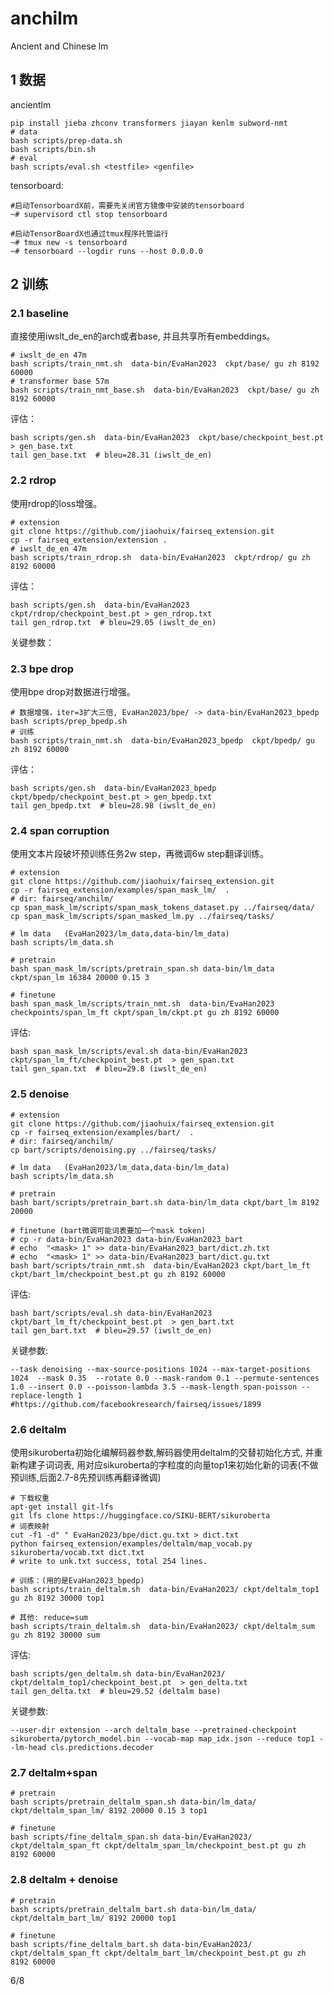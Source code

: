 # anchilm

Ancient and Chinese lm



## 1 数据

ancientlm

```shell
pip install jieba zhconv transformers jiayan kenlm subword-nmt
# data
bash scripts/prep-data.sh
bash scripts/bin.sh
# eval
bash scripts/eval.sh <testfile> <genfile>
```



tensorboard:

```shell
#启动TensorboardX前，需要先关闭官方镜像中安装的tensorboard
~# supervisord ctl stop tensorboard

#启动TensorBoardX也通过tmux程序托管运行
~# tmux new -s tensorboard
~# tensorboard --logdir runs --host 0.0.0.0
```

## 2 训练

### 2.1 baseline

直接使用iwslt_de_en的arch或者base, 并且共享所有embeddings。

```shell
# iwslt_de_en 47m
bash scripts/train_nmt.sh  data-bin/EvaHan2023  ckpt/base/ gu zh 8192 60000 
# transformer base 57m
bash scripts/train_nmt_base.sh  data-bin/EvaHan2023  ckpt/base/ gu zh 8192 60000 
```

评估：

```shell
bash scripts/gen.sh  data-bin/EvaHan2023  ckpt/base/checkpoint_best.pt > gen_base.txt
tail gen_base.txt  # bleu=28.31 (iwslt_de_en)
```

### 2.2 rdrop

使用rdrop的loss增强。

```shell
# extension
git clone https://github.com/jiaohuix/fairseq_extension.git
cp -r fairseq_extension/extension .
# iwslt_de_en 47m
bash scripts/train_rdrop.sh  data-bin/EvaHan2023  ckpt/rdrop/ gu zh 8192 60000 
```

评估：

```shell
bash scripts/gen.sh  data-bin/EvaHan2023  ckpt/rdrop/checkpoint_best.pt > gen_rdrop.txt
tail gen_rdrop.txt  # bleu=29.05 (iwslt_de_en)
```

关键参数：



### 2.3 bpe drop

使用bpe drop对数据进行增强。

```shell
# 数据增强，iter=3扩大三倍, EvaHan2023/bpe/ -> data-bin/EvaHan2023_bpedp
bash scripts/prep_bpedp.sh
# 训练
bash scripts/train_nmt.sh  data-bin/EvaHan2023_bpedp  ckpt/bpedp/ gu zh 8192 60000 
```

评估：

```shell
bash scripts/gen.sh  data-bin/EvaHan2023_bpedp  ckpt/bpedp/checkpoint_best.pt > gen_bpedp.txt
tail gen_bpedp.txt  # bleu=28.98 (iwslt_de_en)
```

### 2.4 span corruption

使用文本片段破坏预训练任务2w step，再微调6w step翻译训练。

```shell
# extension
git clone https://github.com/jiaohuix/fairseq_extension.git
cp -r fairseq_extension/examples/span_mask_lm/  .
# dir: fairseq/anchilm/
cp span_mask_lm/scripts/span_mask_tokens_dataset.py ../fairseq/data/
cp span_mask_lm/scripts/span_masked_lm.py ../fairseq/tasks/

# lm data 	(EvaHan2023/lm_data,data-bin/lm_data)
bash scripts/lm_data.sh 

# pretrain
bash span_mask_lm/scripts/pretrain_span.sh data-bin/lm_data ckpt/span_lm 16384 20000 0.15 3

# finetune
bash span_mask_lm/scripts/train_nmt.sh  data-bin/EvaHan2023 checkpoints/span_lm_ft ckpt/span_lm/ckpt.pt gu zh 8192 60000

```

评估:

```shell
bash span_mask_lm/scripts/eval.sh data-bin/EvaHan2023 ckpt/span_lm_ft/checkpoint_best.pt  > gen_span.txt
tail gen_span.txt  # bleu=29.8 (iwslt_de_en)
```



### 2.5 denoise 

```shell
# extension
git clone https://github.com/jiaohuix/fairseq_extension.git
cp -r fairseq_extension/examples/bart/  .
# dir: fairseq/anchilm/
cp bart/scripts/denoising.py ../fairseq/tasks/

# lm data 	(EvaHan2023/lm_data,data-bin/lm_data)
bash scripts/lm_data.sh 

# pretrain
bash bart/scripts/pretrain_bart.sh data-bin/lm_data ckpt/bart_lm 8192 20000 

# finetune (bart微调可能词表要加一个mask token)
# cp -r data-bin/EvaHan2023 data-bin/EvaHan2023_bart
# echo  "<mask> 1" >> data-bin/EvaHan2023_bart/dict.zh.txt
# echo  "<mask> 1" >> data-bin/EvaHan2023_bart/dict.gu.txt
bash bart/scripts/train_nmt.sh  data-bin/EvaHan2023 ckpt/bart_lm_ft ckpt/bart_lm/checkpoint_best.pt gu zh 8192 60000

```

评估:

```shell
bash bart/scripts/eval.sh data-bin/EvaHan2023 ckpt/bart_lm_ft/checkpoint_best.pt  > gen_bart.txt
tail gen_bart.txt  # bleu=29.57 (iwslt_de_en)
```

关键参数:

```shell
--task denoising --max-source-positions 1024 --max-target-positions 1024  --mask 0.35  --rotate 0.0 --mask-random 0.1 --permute-sentences 1.0 --insert 0.0 --poisson-lambda 3.5 --mask-length span-poisson --replace-length 1 #https://github.com/facebookresearch/fairseq/issues/1899
```



### 2.6 deltalm

使用sikuroberta初始化编解码器参数,解码器使用deltalm的交替初始化方式, 并重新构建子词词表, 用对应sikuroberta的字粒度的向量top1来初始化新的词表(不做预训练,后面2.7-8先预训练再翻译微调)

```shell
# 下载权重
apt-get install git-lfs
git lfs clone https://huggingface.co/SIKU-BERT/sikuroberta
# 词表映射
cut -f1 -d" " EvaHan2023/bpe/dict.gu.txt > dict.txt
python fairseq_extension/examples/deltalm/map_vocab.py sikuroberta/vocab.txt dict.txt 
# write to unk.txt success, total 254 lines.

# 训练：(用的是EvaHan2023_bpedp)
bash scripts/train_deltalm.sh  data-bin/EvaHan2023/ ckpt/deltalm_top1 gu zh 8192 30000 top1

# 其他: reduce=sum
bash scripts/train_deltalm.sh  data-bin/EvaHan2023/ ckpt/deltalm_sum gu zh 8192 30000 sum

```

评估:

```shell
bash scripts/gen_deltalm.sh data-bin/EvaHan2023/ ckpt/deltalm_top1/checkpoint_best.pt  > gen_delta.txt
tail gen_delta.txt  # bleu=29.52 (deltalm base)
```

关键参数:

```shell
--user-dir extension --arch deltalm_base --pretrained-checkpoint sikuroberta/pytorch_model.bin --vocab-map map_idx.json --reduce top1 --lm-head cls.predictions.decoder
```

### 2.7 deltalm+span

```shell
# pretrain
bash scripts/pretrain_deltalm_span.sh data-bin/lm_data/ ckpt/deltalm_span_lm/ 8192 20000 0.15 3 top1

# finetune 
bash scripts/fine_deltalm_span.sh data-bin/EvaHan2023/ ckpt/deltalm_span_ft ckpt/deltalm_span_lm/checkpoint_best.pt gu zh 8192 60000
```



### 2.8 deltalm + denoise

```shell
# pretrain
bash scripts/pretrain_deltalm_bart.sh data-bin/lm_data/ ckpt/deltalm_bart_lm/ 8192 20000 top1	

# finetune 
bash scripts/fine_deltalm_bart.sh data-bin/EvaHan2023/ ckpt/deltalm_span_ft ckpt/deltalm_bart_lm/checkpoint_best.pt gu zh 8192 60000
```



6/8

